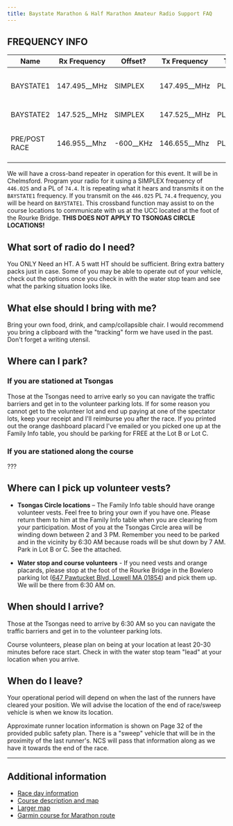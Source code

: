 ```yaml
---
title: Baystate Marathon & Half Marathon Amateur Radio Support FAQ
---
```


## FREQUENCY INFO

| Name          | Rx Frequency  | Offset?   | Tx Frequency  | Tone      | Description                            |
| ------------- | ------------  | --------  | ------------  | -------   | -------------------------------------- |
| BAYSTATE1     | 147.495__MHz  | SIMPLEX   | 147.495__MHz  | PL__74.4  | water stop/course, NCS and Family Info |
| BAYSTATE2     | 147.525__MHz  | SIMPLEX   | 147.525__MHz  | PL__74.4  | Tsongas Circle units                   |
| PRE/POST RACE | 146.955__Mhz  | -600__KHz | 146.655__Mhz  | PL__74.4  | [WESTFORD MA WB1GOF repeater][wb1gof]  |

[wb1gof]: http://www.wb1gof.org/repeaters/

We will have a cross-band repeater in operation for this event. It will be in Chelmsford. Program your radio for it using a SIMPLEX frequency of `446.025` and a PL of `74.4`. It is repeating what it hears and transmits it on the `BAYSTATE1` frequency. If you transmit on the `446.025` PL `74.4` frequency, you will be heard on `BAYSTATE1`. This crossband function may assist to on the course locations to communicate with us at the UCC located at the foot of the Rourke Bridge. **THIS DOES NOT APPLY TO TSONGAS CIRCLE LOCATIONS!**

## What sort of radio do I need?

You ONLY Need an HT. A 5 watt HT should be sufficient. Bring extra battery packs just in case. Some of you may be able to operate out of your vehicle, check out the options once you check in with the water stop team and see what the parking situation looks like.

## What else should I bring with me?

Bring your own food, drink, and camp/collapsible chair. I would recommend you bring a clipboard with the "tracking" form we have used in the past. Don't forget a writing utensil.

## Where can I park?

### If you are stationed at Tsongas

Those at the Tsongas need to arrive early so you can navigate the traffic barriers and get in to the volunteer parking lots. If for some reason you cannot get to the volunteer lot and end up paying at one of the spectator lots, keep your receipt and I'll reimburse you after the race. If you printed out the orange dashboard placard I've emailed or you picked one up at the Family Info table, you should be parking for FREE at the Lot B or Lot C.

### If you are stationed along the course

???

## Where can I pick up volunteer vests?

- **Tsongas Circle locations** – The Family Info table should have orange volunteer vests. Feel free to bring your own if you have one. Please return them to him at the Family Info table when you are clearing from your participation. Most of you at the Tsongas Circle area will be winding down between 2 and 3 PM. Remember you need to be parked and in the vicinity by 6:30 AM because roads will be shut down by 7 AM. Park in Lot B or C. See the attached.

- **Water stop and course volunteers** - If you need vests and orange placards, please stop at the foot of the Rourke Bridge in the Bowlero parking lot ([647 Pawtucket Blvd, Lowell MA 01854](https://maps.app.goo.gl/TTf5UuE5KQY6Htxo9)) and pick them up. We will be there from 6:30 AM on.

## When should I arrive?

Those at the Tsongas need to arrive by 6:30 AM so you can navigate the traffic barriers and get in to the volunteer parking lots.

Course volunteers, please plan on being at your location at least 20-30 minutes before race start. Check in with the water stop team "lead" at your location when you arrive.

## When do I leave?

Your operational period will depend on when the last of the runners have cleared your position. We will advise the location of the end of race/sweep vehicle is when we know its location.

Approximate runner location information is shown on Page 32 of the provided public safety plan. There is a "sweep" vehicle that will be in the proximity of the last runner's. NCS will pass that information along as we have it towards the end of the race.

---

## Additional information

- [Race day information](https://www.baystatemarathon.com/race-day-info)
- [Course description and map](https://www.baystatemarathon.com/course-map-description)
- [Larger map](https://s3.us-east-2.amazonaws.com/sidearm.nextgen.sites/uml.sidearmsports.com/documents/2022/10/15/baystate-marathon-maps.pdf)
- [Garmin course for Marathon route](https://connect.garmin.com/modern/course/128993260)
